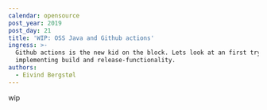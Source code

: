 ```yaml
---
calendar: opensource
post_year: 2019
post_day: 21
title: 'WIP: OSS Java and Github actions'
ingress: >-
  Github actions is the new kid on the block. Lets look at an first try in
  implementing build and release-functionality.
authors:
  - Eivind Bergstøl
---
```

wip

